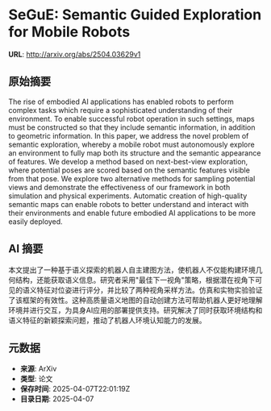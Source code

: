 # SeGuE: Semantic Guided Exploration for Mobile Robots

**URL**: http://arxiv.org/abs/2504.03629v1

## 原始摘要

The rise of embodied AI applications has enabled robots to perform complex
tasks which require a sophisticated understanding of their environment. To
enable successful robot operation in such settings, maps must be constructed so
that they include semantic information, in addition to geometric information.
In this paper, we address the novel problem of semantic exploration, whereby a
mobile robot must autonomously explore an environment to fully map both its
structure and the semantic appearance of features. We develop a method based on
next-best-view exploration, where potential poses are scored based on the
semantic features visible from that pose. We explore two alternative methods
for sampling potential views and demonstrate the effectiveness of our framework
in both simulation and physical experiments. Automatic creation of high-quality
semantic maps can enable robots to better understand and interact with their
environments and enable future embodied AI applications to be more easily
deployed.


## AI 摘要

本文提出了一种基于语义探索的机器人自主建图方法，使机器人不仅能构建环境几何结构，还能获取语义信息。研究者采用"最佳下一视角"策略，根据潜在视角下可见的语义特征对位姿进行评分，并比较了两种视角采样方法。仿真和实物实验验证了该框架的有效性。这种高质量语义地图的自动创建方法可帮助机器人更好地理解环境并进行交互，为具身AI应用的部署提供支持。研究解决了同时获取环境结构和语义特征的新颖探索问题，推动了机器人环境认知能力的发展。

## 元数据

- **来源**: ArXiv
- **类型**: 论文
- **保存时间**: 2025-04-07T22:01:19Z
- **目录日期**: 2025-04-07
